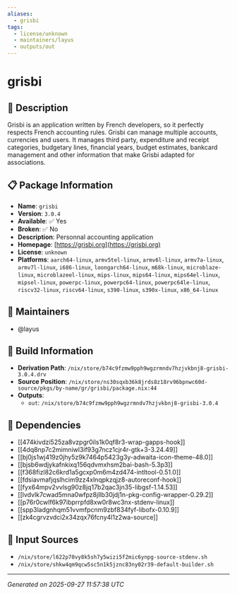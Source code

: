 ```yaml
---
aliases:
  - grisbi
tags:
  - license/unknown
  - maintainers/layus
  - outputs/out
---
```


# grisbi

## 📝 Description

Grisbi is an application written by French developers, so it perfectly
respects French accounting rules. Grisbi can manage multiple accounts,
currencies and users. It manages third party, expenditure and receipt
categories, budgetary lines, financial years, budget estimates, bankcard
management and other information that make Grisbi adapted for
associations.


## 📋 Package Information

- **Name**: `grisbi`
- **Version**: `3.0.4`
- **Available**: ✅ Yes
- **Broken**: ✅ No
- **Description**: Personnal accounting application
- **Homepage**: [https://grisbi.org](https://grisbi.org)
- **License**: `unknown`
- **Platforms**: `aarch64-linux`, `armv5tel-linux`, `armv6l-linux`, `armv7a-linux`, `armv7l-linux`, `i686-linux`, `loongarch64-linux`, `m68k-linux`, `microblaze-linux`, `microblazeel-linux`, `mips-linux`, `mips64-linux`, `mips64el-linux`, `mipsel-linux`, `powerpc-linux`, `powerpc64-linux`, `powerpc64le-linux`, `riscv32-linux`, `riscv64-linux`, `s390-linux`, `s390x-linux`, `x86_64-linux`
## 👥 Maintainers

- @layus


## 🔧 Build Information

- **Derivation Path**: `/nix/store/b74c9fzmw9pph9wgzrmndv7hzjvkbnj8-grisbi-3.0.4.drv`
- **Source Position**: `/nix/store/ns30sqxb36k8jrds8z18rv96bpnwc60d-source/pkgs/by-name/gr/grisbi/package.nix:44`
- **Outputs**:
  - `out`:  `/nix/store/b74c9fzmw9pph9wgzrmndv7hzjvkbnj8-grisbi-3.0.4`

## 🔗 Dependencies

- [[474kivdzi525za8vzpgr0ils1k0qf8r3-wrap-gapps-hook]]
- [[4dq8np7c2mimniwl3if93g7ncz1cjr4r-gtk+3-3.24.49]]
- [[bj0js1wj419z0jhy5z9k7464p5423g3y-adwaita-icon-theme-48.0]]
- [[bjsb6wdjykafnkixq156qdvmxhsm2bai-bash-5.3p3]]
- [[f368fizl82c6krd1a5gcxp0m6m4zd474-intltool-0.51.0]]
- [[fdsiavmafjqslhcim9zz4xlnqpkzqjz8-autoreconf-hook]]
- [[fyx64mpv2vvlsg90z8jq17b2qac3jn35-libgsf-1.14.53]]
- [[lvdvlk7cwad5mna0wfpz8jllb30jdj1n-pkg-config-wrapper-0.29.2]]
- [[p76r0cwlf6k97ibprrpfd8xw0r8wc3nx-stdenv-linux]]
- [[spp3ladgnhqm51vvmfpcnm9zbf834fyf-libofx-0.10.9]]
- [[zk4cgrvzvdci2x34zqx76fcny4l1z2wa-source]]

## 📁 Input Sources

- `/nix/store/l622p70vy8k5sh7y5wizi5f2mic6ynpg-source-stdenv.sh`
- `/nix/store/shkw4qm9qcw5sc5n1k5jznc83ny02r39-default-builder.sh`

---
*Generated on 2025-09-27 11:57:38 UTC*

